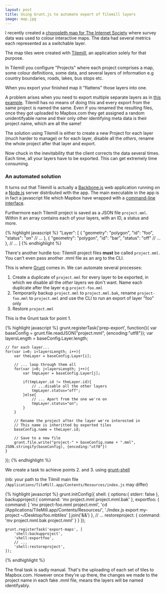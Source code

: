 ```yaml
---
layout: post
title: Using Grunt.js to automate export of Tilemill layers
image: map.jpg
---
```


I recently created a [choropleth map for The Internet Society](http://www.internetsociety.org/map/global-internet-report/) where survey data was used to colour interactive maps. The data had several metrics each represented as a switchable layer.

The map tiles were created with [Tilemill](https://www.mapbox.com/tilemill/), an application solely for that purpose.

In Tilemill you configure "Projects" where each project comprises a map, some colour definitions, some data, and several layers of information e.g country boundaries, roads, lakes, bus stops etc.

When you export your finished map it "flattens" those layers into one.

A problem arises when you need to export multiple separate layers as in [this example](https://www.mapbox.com/mapbox.js/example/v1.0.0/layers/). Tilemill has no means of doing this and every export from the same project is named the same. Even if you renamed the resulting files, once they got uploaded to Mapbox.com they get assigned a random unidentifyable name and their only other identifying meta data is their project name, which are all the same!

The solution using Tilemill is either to create a new Project for each layer (much harder to manage) or for each layer, disable all the *others*, rename the whole project after that layer and export.

Now chuck in the inevitability that the client corrects the data several times. Each time, all your layers have to be exported. This can get extremely time consuming.

<h3>An automated solution</h3>

It turns out that Tilemill is actually a [Backbone.js](http://backbonejs.org/) web application running on a [Node.js](http://nodejs.org) server distributed with the app. The main executable in the app is in fact a javascript file which Mapbox have wrapped with a [command-line interface](https://www.mapbox.com/tilemill/docs/manual/exporting/). 

Furthermore each Tilemill project is saved as a JSON file `project.mml`. Within it an array contains each of your layers, with an ID, a status and more.

{% highlight javascript %}
"Layer": [
    {
      "geometry": "polygon",
      "id": "foo",
      "status": "on"
      // ...
    },
    {
      "geometry": "polygon",
      "id": "bar",
      "status": "off"
      // ...
    },
    // ...
]
{% endhighlight %}

There's another hurdle too: Tilemill project files **must** be called `project.mml`. You can't even pass another .mml file as an arg to the CLI.

This is where [Grunt](http://gruntjs.com) comes in. We can automate several processes:

1. Create a duplicate of `project.mml` for every layer to be exported, in which we disable all the *other* layers we don't want. Name each duplicate after the layer e.g `project-foo.mml`
1. Temporarily backup `project.mml` to `project.mml.bak`, rename `project-foo.mml` to `project.mml` and use the CLI to run an export of layer "foo" only
1. Restore `project.mml`

This is the Grunt task for point 1.

{% highlight javascript %}
grunt.registerTask('prep-export', function(){
    var baseConfig = grunt.file.readJSON("project.mml", {encoding:"utf8"});
    var layersLength = baseConfig.Layer.length;

    // for each layer...
    for(var i=0; i<layersLength; i++){
        var theLayer = baseConfig.Layer[i];

        // ... loop through them all
        for(var j=0; j<layersLength; j++){
            var tmpLayer = baseConfig.Layer[j];

            if(tmpLayer.id != theLayer.id){
            	// ...disable all the other layers
                tmpLayer.status="off";
            }else{
            	// ... Apart from the one we're on
                tmpLayer.status="on";
            }
        }

        // Rename the project after the layer we're interested in
        // This name is inheritted by exported tiles
        baseConfig.name = theLayer.id;

        // Save to a new file
        grunt.file.write("project-" + baseConfig.name + ".mml", JSON.stringify(baseConfig), {encoding:"utf8"})
    }
});
{% endhighlight %}

We create a task to achieve points 2. and 3. using [grunt-shell](https://github.com/sindresorhus/grunt-shell) 

(nb: your path to the Tilmill main file `/Applications/TileMill.app/Contents/Resources/index.js` may differ)

{% highlight javascript %}
	grunt.initConfig({
		shell: {
		 	options:{
                stderr: false
            },
            backupproject:{
                command: 'mv project.mml project.mml.bak'
            },
            exportfoo: {
                command: [
                    'mv project-foo.mml project.mml',
                    'cd /Applications/TileMill.app/Contents/Resources/',
                    './index.js export my-project ~/Desktop/foo.mbtiles'
                ].join('&&')
            },
            // ...
            restoreproject: {
                command: 'mv project.mml.bak project.mml'
            }
        }
	});

    grunt.registerTask('export-maps', [
        'shell:backupproject',
        'shell:exportfoo',
        // ...
        'shell:restoreproject',
    ]);
{% endhighlight %}

The final task is sadly manual. That's the uploading of each set of tiles to Mapbox.com. However once they're up there, the changes we made to the project name in each fake .mml file, means the layers will be named identifyably.
